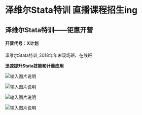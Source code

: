 # 泽维尔Stata特训 直播课程招生ing


## 泽维尔Stata特训——钜惠开营

#### 开营代号：X计划

泽维尔Stata特训_2018年年末现场班、在线班

**迅速提升Stata技能和计量应用**


![输入图片说明](https://images.gitee.com/uploads/images/2018/1107/194709_735b4d2e_2109590.jpeg "1.jpg")

![输入图片说明](https://images.gitee.com/uploads/images/2018/1107/194724_7d6f0fea_2109590.jpeg "2.jpg")

![输入图片说明](https://images.gitee.com/uploads/images/2018/1107/194734_394fe51f_2109590.jpeg "3.jpg")

![输入图片说明](https://images.gitee.com/uploads/images/2018/1107/194750_b0e62a32_2109590.jpeg "4.jpg")



